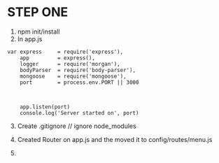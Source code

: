 # STEP ONE

1. npm init/install
2. In app.js

```
var express		= require('express'),
	app			= express(),
	logger		= require('morgan'),
	bodyParser  = require('body-parser'),
	mongoose  	= require('mongoose'),
	port		= process.env.PORT || 3000



	app.listen(port)
	console.log('Server started on', port)
```
3. Create .gitignore // ignore node_modules

4. Created Router on app.js and the moved it to config/routes/menu.js

5. 

